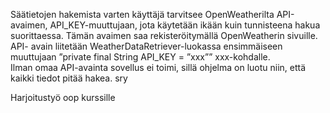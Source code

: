  Säätietojen hakemista varten käyttäjä tarvitsee OpenWeatherilta API-avaimen,
 API_KEY-muuttujaan, jota käytetään ikään kuin tunnisteena hakua suorittaessa.
 Tämän avaimen saa rekisteröitymällä OpenWeatherin sivuille.  
API- avain liitetään WeatherDataRetriever-luokassa ensimmäiseen muuttujaan 
”private final String API_KEY = ”xxx”” xxx-kohdalle.  
Ilman omaa API-avainta sovellus ei toimi, 
sillä ohjelma on luotu niin, että kaikki tiedot pitää hakea. sry


Harjoitustyö oop kurssille
